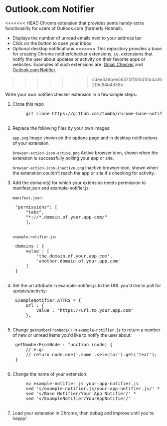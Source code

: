 Outlook.com Notifier
====================

<<<<<<< HEAD
Chrome extension that provides some handy extra functionality for users of 
Outlook.com (formerly Hotmail).

* Displays the number of unread emails next to your address bar
* Click on the button to open your inbox
* Optional desktop notifications
=======
This repository provides a base for creating Chrome notifier/checker
extensions, i.e. extensions that notify the user about updates or activity
on their favorite apps or websites. Examples of such extensions are: 
[Gmail Checker](https://chrome.google.com/webstore/detail/google-mail-checker/mihcahmgecmbnbcchbopgniflfhgnkff)
and [Outlook.com Notifier](https://chrome.google.com/webstore/detail/outlookcom-notifier/mkmomflkhdooajekmffpilpoenndjppk).
>>>>>>> cdee339bee56375ff100d10d4a362f9c84b4d58b

Write your own notifier/checker extension in a few simple steps:

1. Clone this repo

	<pre>
		git clone https://github.com/tombb/chrome-base-notifier.git
	</pre>

2. Replace the following files by your own images:

   `app.png`
   Image shown on the options page and in desktop notifications of your
   extension.

   `browser-action-icon-active.png`
   Active browser icon, shown when the extension is successfully polling your
   app or site.
   
   `browser-action-icon-inactive.png`
    Inactive browser icon, shown when the extenstion couldn't reach the app 
    or site it's checking for activity.

3. Add the domain(s) for which your extension needs permission to manifest.json 
   and example-notifier.js:

   `manifest.json`:

	<pre>
	"permissions": [
		"tabs",
		"*://*.domain.of.your.app.com/"
		],
		</pre>

   `example-notifier.js`:

	<pre>
	domains : {
		value : [
			'the.domain.of.your.app.com',
			'another.domain.of.your.app.com'
		]
	}
	</pre>

4. Set the url attribute in example-notifier.js to the URL you'd like to poll
   for updates/activity:
   
	<pre>
	ExampleNotifier.ATTRS = {
		url : {
			value : 'https://url.to.your.app.com'
		},
	</pre>

5. Change `getNumberFromNode()` in `example-notifier.js` to return a number of new
   or unread items you'd like to notify the user about:

	<pre>
	getNumberFromNode : function (node) {
		// e.g:
		// return node.one('.some .selector').get('text');
	}
	</pre>

6. Change the name of your extension:

	<pre>
		mv example-notifier.js your-app-notifier.js
		sed 's/example-notifier.js/your-app-notifier.js/' *
		sed 's/Base Notifier/Your App Notifier/' *
		sed 's/ExampleNotifier/YourAppNotifier/'
	</pre>

7. Load your extension in Chrome, then debug and improve until you're happy!
